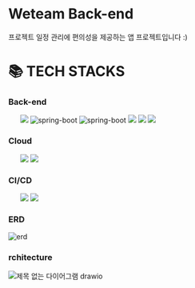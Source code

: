 
<h1>Weteam  Back-end</h1>
  프로젝트 일정 관리에 편의성을 제공하는 앱 프로젝트입니다 :)
  
  <h1>📚 TECH STACKS</h1>
      <h3>Back-end</h3>
      <ul>
        <img src="https://img.shields.io/badge/Java 17-007396?style=flat-square&logo=java&logoColor=white"/>
        <img src="https://img.shields.io/badge/Spring Boot 3.2-6DB33F?style=flat-square&logo=SpringBoot&logoColor=white" alt="spring-boot"/>
        <img src="https://img.shields.io/badge/Spring Security-6DB33F?style=flat-square&logo=SpringSecurity&logoColor=white" alt="spring-boot"/>
        <img src="https://img.shields.io/badge/Spring Data JPA-6DB33F?style=flat-square&logo=&logoColor=white"/>
        <img src="https://img.shields.io/badge/Firebase-FFCA28?style=flat-square&logo=Firebase&logoColor=white"/>
        <img src="https://img.shields.io/badge/MariaDB-003545?style=flat-square&logo=MariaDB&logoColor=white"/>
</ul>

   <h3>Cloud</h3>
   <ul>
      <img src="https://img.shields.io/badge/AmazonEC2-FF9900?style=flat-square&logo=AmazonEC2&logoColor=white"/>
      <img src="https://img.shields.io/badge/AmazonRDS-527FFF?style=flat-square&logo=AmazonRDS&logoColor=white"/>
  </ul>


   <h3>CI/CD</h3>
   <ul>
      <img src="https://img.shields.io/badge/Docker-2496ED?style=flat-square&logo=docker&logoColor=white"/>
      <img src="https://img.shields.io/badge/GitHub%20Actions-2088FF?style=flat-square&logo=GitHubActions&logoColor=white"/>
</ul>
      <h3>ERD</h3>
      
  ![erd](https://github.com/klaus9267/weteam/assets/90795904/00b603d8-ed88-4951-bc5e-6a7fb73c7878)

  <h3>rchitecture</h3>

![제목 없는 다이어그램 drawio](https://github.com/klaus9267/weteam/assets/90795904/72c03704-0805-474c-89ac-a45932d2ef95)
